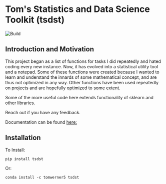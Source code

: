 # Tom's Statistics and Data Science Toolkit (tsdst)

![Build](https://github.com/tomwerner5/tsdst/workflows/Upload%20Python%20Package/badge.svg)

## Introduction and Motivation

This project began as a list of functions for tasks I did repeatedly and hated coding every new instance. Now, it has evolved into a statistical utility tool and a notepad. Some of these functions were created because I wanted to learn and understand the innards of some mathematical concept, and are thus not optimized in any way. Other functions have been used repeatedly on projects and are hopefully optimized to some extent.

Some of the more useful code here extends functionality of sklearn and other libraries.

Reach out if you have any feedback.

Documentation can be found [here:](https://tomwerner5.github.io/tsdst/Descriptions.html)

## Installation

To Install:

```{python}
pip install tsdst
```

Or:

```{python}
conda install -c tomwerner5 tsdst
```
